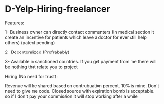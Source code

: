 # D-Yelp-Hiring-freelancer

Features:

1- Business owner can directly contact commenters (In medical section it create an incentive for patients which leave a doctor for ever still help others) (patent pending)

2- Decenteralized (Prefrabably)

3- Available in sanctioned countries. If you get payment from me there will be nothing that relate you to project


Hiring (No need for trust): 

Revenue will be shared based on contrubuation percent. 10% is mine. Don't need to give me code. Closed source with expiration bomb is acceptable. so if I don't pay your commission it will stop working after a while
